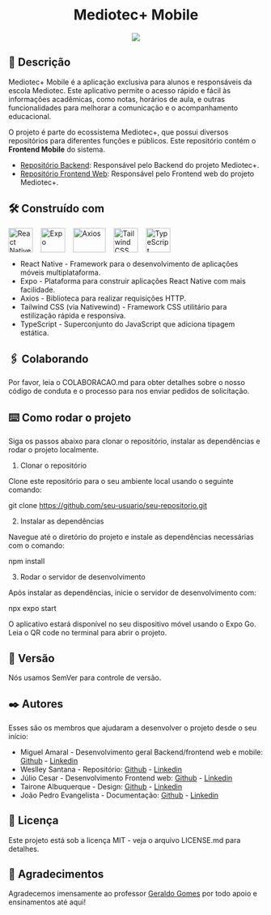 <div align="center">

# Mediotec+ Mobile

</div>

<div align="center">
<img src="https://i.ibb.co/nRV9jcj/Design-sem-nome.png">
</div>

## 📜 Descrição

Mediotec+ Mobile é a aplicação exclusiva para alunos e responsáveis da escola Mediotec. Este aplicativo permite o acesso rápido e fácil às informações acadêmicas, como notas, horários de aula, e outras funcionalidades para melhorar a comunicação e o acompanhamento educacional.

O projeto é parte do ecossistema Mediotec+, que possui diversos repositórios para diferentes funções e públicos. Este repositório contém o **Frontend Mobile** do sistema.

- [Repositório Backend](https://github.com/miguelamaral254/mt-auth-service): Responsável pelo Backend do projeto Mediotec+.
- [Repositório Frontend Web](https://github.com/miguelamaral254/mediotec-frontend): Responsável pelo Frontend web do projeto Mediotec+.


## 🛠️ Construído com

<div style="display: flex; align-items: center; gap: 16px;">
<a href="https://reactnative.dev/" target="_blank">
<img src="https://www.svgrepo.com/show/493719/react-javascript-js-framework-facebook.svg" alt="React Native" style="width: 48px; height: 48px;">
</a>

<a href="https://expo.dev/" target="_blank">
<img src="https://miro.medium.com/v2/resize:fit:1024/1*wPKZnE6XTw-wtH2k-KARPg.png" alt="Expo" style="width: 48px; height: 48px;">
</a>

<a href="https://axios-http.com/" target="_blank">
<img src="https://user-images.githubusercontent.com/8939680/57233884-20344080-6fe5-11e9-8df3-0df1282e1574.png" alt="Axios" style="width: 64px; height: 48px;">
</a>

<a href="https://tailwindcss.com/" target="_blank">
<img src="https://www.svgrepo.com/show/374118/tailwind.svg" alt="Tailwind CSS" style="width: 48px; height: 48px;">
</a>

<a href="https://www.typescriptlang.org/" target="_blank">
<img src="https://www.svgrepo.com/show/303600/typescript-logo.svg" alt="TypeScript" style="width: 48px; height: 48px;">
</a>

</div>

- React Native - Framework para o desenvolvimento de aplicações móveis multiplataforma.
- Expo - Plataforma para construir aplicações React Native com mais facilidade.
- Axios - Biblioteca para realizar requisições HTTP.
- Tailwind CSS (via Nativewind) - Framework CSS utilitário para estilização rápida e responsiva.
- TypeScript - Superconjunto do JavaScript que adiciona tipagem estática.

## 🖇️ Colaborando

Por favor, leia o COLABORACAO.md para obter detalhes sobre o nosso código de conduta e o processo para nos enviar pedidos de solicitação.

## ⌨️ Como rodar o projeto

Siga os passos abaixo para clonar o repositório, instalar as dependências e rodar o projeto localmente.

1. Clonar o repositório

Clone este repositório para o seu ambiente local usando o seguinte comando:

git clone https://github.com/seu-usuario/seu-repositorio.git

2. Instalar as dependências

Navegue até o diretório do projeto e instale as dependências necessárias com o comando:

npm install

3. Rodar o servidor de desenvolvimento

Após instalar as dependências, inicie o servidor de desenvolvimento com:

npx expo start

O aplicativo estará disponível no seu dispositivo móvel usando o Expo Go. Leia o QR code no terminal para abrir o projeto.

## 📌 Versão

Nós usamos SemVer para controle de versão.

## ✒️ Autores

Esses são os membros que ajudaram a desenvolver o projeto desde o seu início:

- Miguel Amaral - Desenvolvimento geral Backend/frontend web e mobile: [Github](https://github.com/miguelamaral254) - [Linkedin](https://linkedin.com/in/miguelamaral254/)
- Weslley Santana - Repositório: [Github](https://github.com/wsllyz) - [Linkedin](https://linkedin.com/in/wessantana)
- Júlio Cesar - Desenvolvimento Frontend web: [Github](https://github.com/JulioCesarAguiar) - [Linkedin](https://www.linkedin.com/in/j%C3%BAlio-cesar-aguiar-25a0b6277/)
- Tairone Albuquerque - Design: [Github](https://github.com/TaironeAlbuquerque) - [Linkedin](https://linkedin.com/in/taironealb/)
- João Pedro Evangelista - Documentação: [Github](https://github.com/jotapedevs) - [Linkedin](https://www.linkedin.com/in/joaoevangelistadev/)

## 📄 Licença

Este projeto está sob a licença MIT - veja o arquivo LICENSE.md para detalhes.

## 🎁 Agradecimentos

Agradecemos imensamente ao professor [Geraldo Gomes](https://github.com/geraldo7junior) por todo apoio e ensinamentos até aqui!
